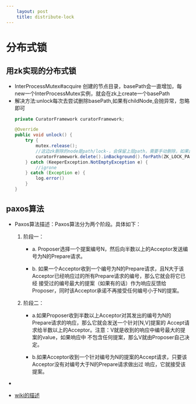 ```yaml
---
    layout: post
    title: distribute-lock
---
```


# 分布式锁
## 用zk实现的分布式锁
- InterProcessMutex#acquire 创建的节点目录，basePath会一直增加，每new一个InterProcessMutex实例，就会在zk上create一个basePath
- 解决方法:unlock每次去尝试删除basePath,如果有childNode,会抛异常，忽略即可
    ```java
    private CuratorFramework curatorFramework;

    @Override
    public void unlock() {
        try {
            mutex.release();
            //这边zk删除的node是path/lock-，会保留上层path，需要手动删除，如果此时其下存在子节点，不会删除
            curatorFramework.delete().inBackground().forPath(ZK_LOCK_PATH + key);
        } catch (KeeperException.NotEmptyException e) {
            //igrone
        } catch (Exception e) {
            log.error()
        }
    }
    
    ```


## paxos算法
- Paxos算法描述：Paxos算法分为两个阶段。具体如下：

    1. 阶段一：

        * a. Proposer选择一个提案编号N，然后向半数以上的Acceptor发送编号为N的Prepare请求。

        * b. 如果一个Acceptor收到一个编号为N的Prepare请求，且N大于该Acceptor已经响应过的所有Prepare请求的编号，那么它就会将它已经 接受过的编号最大的提案（如果有的话）作为响应反馈给Proposer，同时该Acceptor承诺不再接受任何编号小于N的提案。

    2. 阶段二：

        * a.如果Proposer收到半数以上Acceptor对其发出的编号为N的Prepare请求的响应，那么它就会发送一个针对[N,V]提案的 Accept请求给半数以上的Acceptor。注意：V就是收到的响应中编号最大的提案的value，如果响应中 不包含任何提案，那么V就由Proposer自己决定。

        * b.如果Acceptor收到一个针对编号为N的提案的Accept请求，只要该Acceptor没有对编号大于N的Prepare请求做出过 响应，它就接受该提案。

- 

- [wiki的描述](https://zh.wikipedia.org/wiki/Paxos%E7%AE%97%E6%B3%95)





